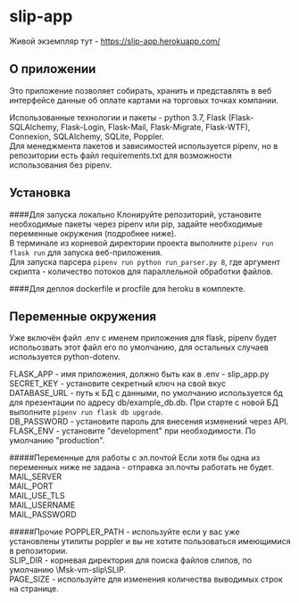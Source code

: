 # slip-app
Живой экземпляр тут - https://slip-app.herokuapp.com/
## О приложении

Это приложение позволяет собирать, хранить и представлять в веб интерфейсе данные об оплате картами на торговых точках компании.

Использованные технологии и пакеты - python 3.7, Flask (Flask-SQLAlchemy, Flask-Login, Flask-Mail, Flask-Migrate, Flask-WTF), Connexion, SQLAlchemy, SQLite, Poppler.  
Для менеджмента пакетов и зависимостей используется pipenv, но в репозитории есть файл requirements.txt для возможности использования без pipenv.

## Установка
####Для запуска локально
Клонируйте репозиторий, установите необходимые пакеты через pipenv или pip, задайте необходимые переменные окружения (подробнее ниже).  
В терминале из корневой директории проекта выполните ```pipenv run flask run``` для запуска веб-приложения.  
Для запуска парсера ```pipenv run python run_parser.py 8```, где аргумент скрипта - количество потоков для параллельной обработки файлов.

####Для деплоя
dockerfile и procfile для heroku в комплекте.

## Переменные окружения

Уже включён файл .env с именем приложения для flask, pipenv будет испольозвать этот файл его по умолчанию,
для остальных случаев используется python-dotenv.

FLASK_APP - имя приложения, должно быть как в .env - slip_app.py  
SECRET_KEY - установите секретный ключ на свой вкус  
DATABASE_URL - путь к БД с данными, по умолчанию используется бд для презентации по адресу db/example_db.db. 
При старте с новой БД выполните ```pipenv run flask db upgrade```.  
DB_PASSWORD - установите пароль для внесения изменений через API.  
FLASK_ENV - установите "development" при необходимости. По умолчанию "production".

#####Переменные для работы с эл.почтой
Если хотя бы одна из переменных ниже не задана - отправка эл.почты работать не будет.  
MAIL_SERVER  
MAIL_PORT  
MAIL_USE_TLS  
MAIL_USERNAME  
MAIL_PASSWORD  


#####Прочие
POPPLER_PATH - используйте если у вас уже установлены утилиты poppler и вы не хотите пользоваться имеющимися в репозитории.  
SLIP_DIR - корневая директория для поиска файлов слипов, по умолчанию \\Msk-vm-slip\SLIP.  
PAGE_SIZE - используйте для изменения количества выводимых строк на странице.
